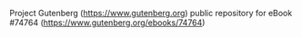 Project Gutenberg (https://www.gutenberg.org) public repository for
eBook #74764 (https://www.gutenberg.org/ebooks/74764)
